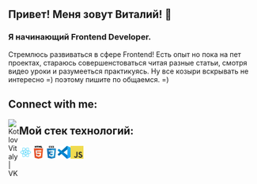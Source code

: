 ## Привет! Меня зовут Виталий! 👋
### Я начинающий Frontend Developer.

Стремлюсь развиваться в сфере Frontend! 
Есть опыт но пока на пет проектах, стараюсь совершенстоваться читая разные статьи, смотря видео уроки и разумееться практикуясь.
Ну все козыри вскрывать не интересно =) поэтому пишите по общаемся. =)

## Connect with me:

[<img align="left" alt="KotlovVitaly | VK" width="22px" src="https://cdn.jsdelivr.net/npm/simple-icons@v3/icons/vk.svg" />][vk]

## Мой стек технологий:

<img align="left" alt="React" width="26px" src="https://raw.githubusercontent.com/github/explore/80688e429a7d4ef2fca1e82350fe8e3517d3494d/topics/react/react.png" />
<img align="left" alt="HTML5" width="26px" src="https://raw.githubusercontent.com/github/explore/80688e429a7d4ef2fca1e82350fe8e3517d3494d/topics/html/html.png" />
<img align="left" alt="CSS3" width="26px" src="https://raw.githubusercontent.com/github/explore/80688e429a7d4ef2fca1e82350fe8e3517d3494d/topics/css/css.png" />
<img align="left" alt="Visual Studio Code" width="26px" src="https://raw.githubusercontent.com/github/explore/80688e429a7d4ef2fca1e82350fe8e3517d3494d/topics/visual-studio-code/visual-studio-code.png" />
<img align="left" alt="JavaScript" width="26px" src="https://raw.githubusercontent.com/github/explore/80688e429a7d4ef2fca1e82350fe8e3517d3494d/topics/javascript/javascript.png" />

[vk]: https://vk.com/klaot